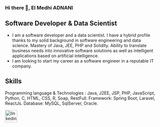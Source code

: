 ### Hi there 👋, El Medhi ADNANI
## Software Developer & Data Scientist
- I am a software developer and a data scientist. I have a hybrid profile thanks to my solid background in software engineering and data science. Mastery of Java, JEE, PHP and Solidity. Ability to translate business needs into innovative software solutions as well as intelligent applications based on artificial intelligence. 
- I am looking to start my career as a software engineer in a reputable IT company.
## Skills
Programming language & Technologies : Java, J2EE, JSP, PHP, JavaScript, Python, C, HTML, CSS, R, Soap, RestFull.
Framework: Spring Boot, Laravel, ReactJs.
Database: MySQL, SqlServer, Oracle.





[<img src='https://cdn.jsdelivr.net/npm/simple-icons@3.0.1/icons/linkedin.svg' alt='linkedin' height='40'>](https://www.linkedin.com/in/el-mehdi-adnani-0073a21aa//)  

